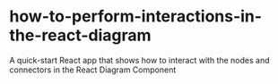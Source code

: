 # how-to-perform-interactions-in-the-react-diagram
A quick-start React app that shows how to interact with the nodes and connectors in the React Diagram Component
